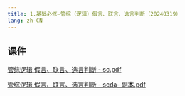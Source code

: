 ```yaml
---
title: 1.基础必修—管综（逻辑）假言、联言、选言判断（20240319）
lang: zh-CN
---
```



## 课件
[管综逻辑 假言、联言、选言判断 - sc.pdf](..%2F..%2Fpublic%2Flogic%2F2.%E9%80%BB%E8%BE%91-%E6%AD%A3%E5%BC%8F%E8%AF%BE%2F1.%E5%9F%BA%E7%A1%80%E5%BF%85%E4%BF%AE%E2%80%94%E7%AE%A1%E7%BB%BC%EF%BC%88%E9%80%BB%E8%BE%91%EF%BC%89%E5%81%87%E8%A8%80%E3%80%81%E8%81%94%E8%A8%80%E3%80%81%E9%80%89%E8%A8%80%E5%88%A4%E6%96%AD%EF%BC%8820240319%EF%BC%89%2F%E7%AE%A1%E7%BB%BC%E9%80%BB%E8%BE%91%20%E5%81%87%E8%A8%80%E3%80%81%E8%81%94%E8%A8%80%E3%80%81%E9%80%89%E8%A8%80%E5%88%A4%E6%96%AD%20-%20sc.pdf)

[管综逻辑 假言、联言、选言判断 - scda- 副本.pdf](..%2F..%2Fpublic%2Flogic%2F2.%E9%80%BB%E8%BE%91-%E6%AD%A3%E5%BC%8F%E8%AF%BE%2F1.%E5%9F%BA%E7%A1%80%E5%BF%85%E4%BF%AE%E2%80%94%E7%AE%A1%E7%BB%BC%EF%BC%88%E9%80%BB%E8%BE%91%EF%BC%89%E5%81%87%E8%A8%80%E3%80%81%E8%81%94%E8%A8%80%E3%80%81%E9%80%89%E8%A8%80%E5%88%A4%E6%96%AD%EF%BC%8820240319%EF%BC%89%2F%E7%AE%A1%E7%BB%BC%E9%80%BB%E8%BE%91%20%E5%81%87%E8%A8%80%E3%80%81%E8%81%94%E8%A8%80%E3%80%81%E9%80%89%E8%A8%80%E5%88%A4%E6%96%AD%20-%20scda-%20%E5%89%AF%E6%9C%AC.pdf)




